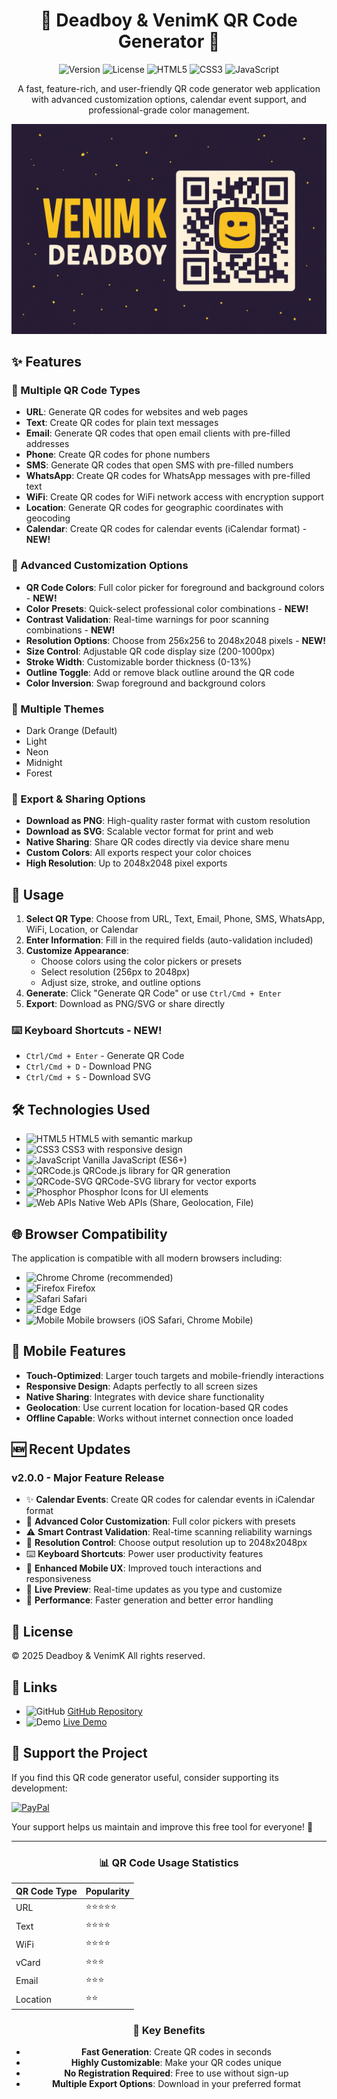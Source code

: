 <div align="center">

# 🔳 Deadboy & VenimK QR Code Generator 🔲

<img src="https://img.shields.io/badge/version-2.0.0-blue.svg" alt="Version"> <img src="https://img.shields.io/badge/license-Custom-green.svg" alt="License"> <img src="https://img.shields.io/badge/HTML5-E34F26?style=flat&logo=html5&logoColor=white" alt="HTML5"> <img src="https://img.shields.io/badge/CSS3-1572B6?style=flat&logo=css3&logoColor=white" alt="CSS3"> <img src="https://img.shields.io/badge/JavaScript-F7DF1E?style=flat&logo=javascript&logoColor=black" alt="JavaScript">

A fast, feature-rich, and user-friendly QR code generator web application with advanced customization options, calendar event support, and professional-grade color management.

![Deadboy QR Code Generator](./QrCodeGenerator.png)

</div>

## ✨ Features

### 📱 Multiple QR Code Types
- **URL**: Generate QR codes for websites and web pages
- **Text**: Create QR codes for plain text messages
- **Email**: Generate QR codes that open email clients with pre-filled addresses
- **Phone**: Create QR codes for phone numbers
- **SMS**: Generate QR codes that open SMS with pre-filled numbers
- **WhatsApp**: Create QR codes for WhatsApp messages with pre-filled text
- **WiFi**: Create QR codes for WiFi network access with encryption support
- **Location**: Generate QR codes for geographic coordinates with geocoding
- **Calendar**: Create QR codes for calendar events (iCalendar format) - **NEW!**

### 🎨 Advanced Customization Options
- **QR Code Colors**: Full color picker for foreground and background colors - **NEW!**
- **Color Presets**: Quick-select professional color combinations - **NEW!**
- **Contrast Validation**: Real-time warnings for poor scanning combinations - **NEW!**
- **Resolution Options**: Choose from 256x256 to 2048x2048 pixels - **NEW!**
- **Size Control**: Adjustable QR code display size (200-1000px)
- **Stroke Width**: Customizable border thickness (0-13%)
- **Outline Toggle**: Add or remove black outline around the QR code
- **Color Inversion**: Swap foreground and background colors

### 🌈 Multiple Themes
- Dark Orange (Default)
- Light
- Neon
- Midnight
- Forest

### 💾 Export & Sharing Options
- **Download as PNG**: High-quality raster format with custom resolution
- **Download as SVG**: Scalable vector format for print and web
- **Native Sharing**: Share QR codes directly via device share menu
- **Custom Colors**: All exports respect your color choices
- **High Resolution**: Up to 2048x2048 pixel exports

## 🚀 Usage

1. **Select QR Type**: Choose from URL, Text, Email, Phone, SMS, WhatsApp, WiFi, Location, or Calendar
2. **Enter Information**: Fill in the required fields (auto-validation included)
3. **Customize Appearance**: 
   - Choose colors using the color pickers or presets
   - Select resolution (256px to 2048px)
   - Adjust size, stroke, and outline options
4. **Generate**: Click "Generate QR Code" or use `Ctrl/Cmd + Enter`
5. **Export**: Download as PNG/SVG or share directly

### ⌨️ Keyboard Shortcuts - **NEW!**
- `Ctrl/Cmd + Enter` - Generate QR Code
- `Ctrl/Cmd + D` - Download PNG
- `Ctrl/Cmd + S` - Download SVG

## 🛠️ Technologies Used

- <img src="https://img.shields.io/badge/HTML5-E34F26?style=flat&logo=html5&logoColor=white" alt="HTML5"> HTML5 with semantic markup
- <img src="https://img.shields.io/badge/CSS3-1572B6?style=flat&logo=css3&logoColor=white" alt="CSS3"> CSS3 with responsive design
- <img src="https://img.shields.io/badge/JavaScript-F7DF1E?style=flat&logo=javascript&logoColor=black" alt="JavaScript"> Vanilla JavaScript (ES6+)
- <img src="https://img.shields.io/badge/QRCode.js-000000?style=flat" alt="QRCode.js"> QRCode.js library for QR generation
- <img src="https://img.shields.io/badge/QRCode--SVG-000000?style=flat" alt="QRCode-SVG"> QRCode-SVG library for vector exports
- <img src="https://img.shields.io/badge/Phosphor-3D3D3D?style=flat" alt="Phosphor"> Phosphor Icons for UI elements
- <img src="https://img.shields.io/badge/Web_APIs-FF6B6B?style=flat" alt="Web APIs"> Native Web APIs (Share, Geolocation, File)

## 🌐 Browser Compatibility

The application is compatible with all modern browsers including:
- <img src="https://img.shields.io/badge/Google_Chrome-4285F4?style=flat&logo=GoogleChrome&logoColor=white" alt="Chrome"> Chrome (recommended)
- <img src="https://img.shields.io/badge/Firefox-FF7139?style=flat&logo=Firefox&logoColor=white" alt="Firefox"> Firefox
- <img src="https://img.shields.io/badge/Safari-000000?style=flat&logo=Safari&logoColor=white" alt="Safari"> Safari
- <img src="https://img.shields.io/badge/Microsoft_Edge-0078D4?style=flat&logo=Microsoft-edge&logoColor=white" alt="Edge"> Edge
- <img src="https://img.shields.io/badge/Mobile_Browsers-4CAF50?style=flat" alt="Mobile"> Mobile browsers (iOS Safari, Chrome Mobile)

## 📱 Mobile Features

- **Touch-Optimized**: Larger touch targets and mobile-friendly interactions
- **Responsive Design**: Adapts perfectly to all screen sizes
- **Native Sharing**: Integrates with device share functionality
- **Geolocation**: Use current location for location-based QR codes
- **Offline Capable**: Works without internet connection once loaded

## 🆕 Recent Updates

### v2.0.0 - Major Feature Release
- ✨ **Calendar Events**: Create QR codes for calendar events in iCalendar format
- 🎨 **Advanced Color Customization**: Full color pickers with presets
- ⚠️ **Smart Contrast Validation**: Real-time scanning reliability warnings
- 📐 **Resolution Control**: Choose output resolution up to 2048x2048px
- ⌨️ **Keyboard Shortcuts**: Power user productivity features
- 📱 **Enhanced Mobile UX**: Improved touch interactions and responsiveness
- 🔄 **Live Preview**: Real-time updates as you type and customize
- 🚀 **Performance**: Faster generation and better error handling

## 📄 License

© 2025 Deadboy & VenimK All rights reserved.

## 🔗 Links

- <img src="https://img.shields.io/badge/GitHub-181717?style=flat&logo=github&logoColor=white" alt="GitHub"> [GitHub Repository](https://github.com/VenimK/-generate-QR-code)
- <img src="https://img.shields.io/badge/Demo-FF5800?style=flat&logo=github-pages&logoColor=white" alt="Demo"> [Live Demo](https://venimk.github.io/-generate-QR-code/)

## 💖 Support the Project

If you find this QR code generator useful, consider supporting its development:

[![PayPal](https://img.shields.io/badge/Donate-PayPal-blue.svg)](https://paypal.me/VenimK)

Your support helps us maintain and improve this free tool for everyone! 🙏

---

<div align="center">

### 📊 QR Code Usage Statistics

| QR Code Type | Popularity |
|-------------|------------|
| URL | ⭐⭐⭐⭐⭐ |
| Text | ⭐⭐⭐⭐ |
| WiFi | ⭐⭐⭐⭐ |
| vCard | ⭐⭐⭐ |
| Email | ⭐⭐⭐ |
| Location | ⭐⭐ |

### 🎯 Key Benefits

- **Fast Generation**: Create QR codes in seconds
- **Highly Customizable**: Make your QR codes unique
- **No Registration Required**: Free to use without sign-up
- **Multiple Export Options**: Download in your preferred format

</div>
